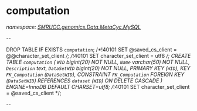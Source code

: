 ﻿# computation
_namespace: [SMRUCC.genomics.Data.MetaCyc.MySQL](./index.md)_

--
 
 DROP TABLE IF EXISTS `computation`;
 /*!40101 SET @saved_cs_client = @@character_set_client */;
 /*!40101 SET character_set_client = utf8 */;
 CREATE TABLE `computation` (
 `WID` bigint(20) NOT NULL,
 `Name` varchar(50) NOT NULL,
 `Description` text,
 `DataSetWID` bigint(20) NOT NULL,
 PRIMARY KEY (`WID`),
 KEY `FK_Computation` (`DataSetWID`),
 CONSTRAINT `FK_Computation` FOREIGN KEY (`DataSetWID`) REFERENCES `dataset` (`WID`) ON DELETE CASCADE
 ) ENGINE=InnoDB DEFAULT CHARSET=utf8;
 /*!40101 SET character_set_client = @saved_cs_client */;
 
 --




